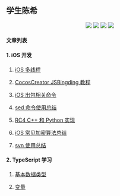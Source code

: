 ## 学生陈希

<p align='center'>
<img src="https://img.shields.io/badge/platform-iOS-ff69b4.svg">
<img src="https://img.shields.io/badge/language-python-yellowgreen.svg">
<img src="https://img.shields.io/badge/language-shell-green.svg">
<img src="https://img.shields.io/badge/language-typeScript-red.svg">

#### 文章列表

#### 1. iOS 开发

1. [iOS 多线程](./articles/iOS-multiple-thread.md)

2. [CocosCreator JSBingding 教程](./articles/CocosCreator-JSBindings-Tutorial.md)

3. [iOS 出包相关命令](./articles/security-usage.md)

4. [sed 命令使用总结](./articles/sed-usage.md)

5. [RC4 C++ 和 Python 实现](./articles/RC4-implementation-for-C++-Python.md)

6. [iOS 常见加密算法总结](./articles/data-encrypt.md)

7. [svn 使用总结](./articles/svn-usage.md)

#### 2. TypeScript 学习

1. [基本数据类型](./articles/TypeScript-Study/basic-types.md)

2. [变量](.articles/TypeScript-Study/variable.md)
